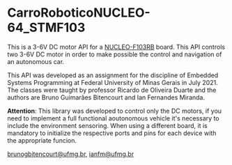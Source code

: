 # CarroRoboticoNUCLEO-64_STMF103

This is a 3-6V DC motor API for a [NUCLEO-F103RB](https://www.st.com/en/evaluation-tools/nucleo-f103rb.html) board. This API controls two 3-6V DC motor in order to make possible the control and navigation of an autonomous car.

This API was developed as an assignment for the discipline of Embedded Systems Programming at Federal University of Minas Gerais in July 2021. The classes were taught by professor Ricardo de Oliveira Duarte and the authors are Bruno Guimarães Bitencourt and Ian Fernandes Miranda.

**Attention**: This library was developed to control only the DC motors, if you need to implement a full functional aoutonomous vehicle it's necessary to include the environment sensoring. When using a different board, it is mandatory to initialize the respective ports and pins for each device with the appropriate funcion.

[brunogbitencourt@ufmg.br](mailto:brunogbitencourt@ufmg.br), [ianfm@ufmg.br](mailto:ianfm@ufmg.br)

